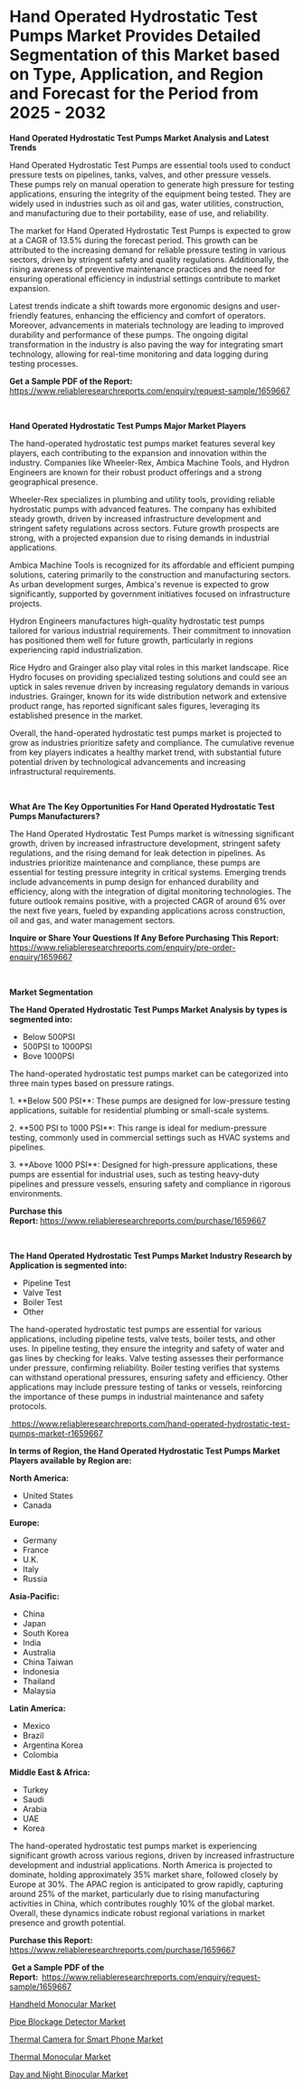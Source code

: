 <p><h1>Hand Operated Hydrostatic Test Pumps Market Provides Detailed Segmentation of this Market based on Type, Application, and Region and Forecast for the Period from 2025 - 2032</h1></p><p><strong>Hand Operated Hydrostatic Test Pumps Market Analysis and Latest Trends</strong></p>
<p><p>Hand Operated Hydrostatic Test Pumps are essential tools used to conduct pressure tests on pipelines, tanks, valves, and other pressure vessels. These pumps rely on manual operation to generate high pressure for testing applications, ensuring the integrity of the equipment being tested. They are widely used in industries such as oil and gas, water utilities, construction, and manufacturing due to their portability, ease of use, and reliability.</p><p>The market for Hand Operated Hydrostatic Test Pumps is expected to grow at a CAGR of 13.5% during the forecast period. This growth can be attributed to the increasing demand for reliable pressure testing in various sectors, driven by stringent safety and quality regulations. Additionally, the rising awareness of preventive maintenance practices and the need for ensuring operational efficiency in industrial settings contribute to market expansion.</p><p>Latest trends indicate a shift towards more ergonomic designs and user-friendly features, enhancing the efficiency and comfort of operators. Moreover, advancements in materials technology are leading to improved durability and performance of these pumps. The ongoing digital transformation in the industry is also paving the way for integrating smart technology, allowing for real-time monitoring and data logging during testing processes.</p></p>
<p><strong>Get a Sample PDF of the Report:&nbsp;</strong> <a href="https://www.reliableresearchreports.com/enquiry/request-sample/1659667?utm_campaign=9&utm_medium=2&utm_source=Github&utm_content=ia&utm_term=17022025&utm_id=hand-operated-hydrostatic-test-pumps">https://www.reliableresearchreports.com/enquiry/request-sample/1659667</a></p>
<p>&nbsp;</p>
<p><strong>Hand Operated Hydrostatic Test Pumps Major Market Players</strong></p>
<p><p>The hand-operated hydrostatic test pumps market features several key players, each contributing to the expansion and innovation within the industry. Companies like Wheeler-Rex, Ambica Machine Tools, and Hydron Engineers are known for their robust product offerings and a strong geographical presence.</p><p>Wheeler-Rex specializes in plumbing and utility tools, providing reliable hydrostatic pumps with advanced features. The company has exhibited steady growth, driven by increased infrastructure development and stringent safety regulations across sectors. Future growth prospects are strong, with a projected expansion due to rising demands in industrial applications.</p><p>Ambica Machine Tools is recognized for its affordable and efficient pumping solutions, catering primarily to the construction and manufacturing sectors. As urban development surges, Ambica's revenue is expected to grow significantly, supported by government initiatives focused on infrastructure projects.</p><p>Hydron Engineers manufactures high-quality hydrostatic test pumps tailored for various industrial requirements. Their commitment to innovation has positioned them well for future growth, particularly in regions experiencing rapid industrialization. </p><p>Rice Hydro and Grainger also play vital roles in this market landscape. Rice Hydro focuses on providing specialized testing solutions and could see an uptick in sales revenue driven by increasing regulatory demands in various industries. Grainger, known for its wide distribution network and extensive product range, has reported significant sales figures, leveraging its established presence in the market.</p><p>Overall, the hand-operated hydrostatic test pumps market is projected to grow as industries prioritize safety and compliance. The cumulative revenue from key players indicates a healthy market trend, with substantial future potential driven by technological advancements and increasing infrastructural requirements.</p></p>
<p>&nbsp;</p>
<p><strong>What Are The Key Opportunities For Hand Operated Hydrostatic Test Pumps Manufacturers?</strong></p>
<p><p>The Hand Operated Hydrostatic Test Pumps market is witnessing significant growth, driven by increased infrastructure development, stringent safety regulations, and the rising demand for leak detection in pipelines. As industries prioritize maintenance and compliance, these pumps are essential for testing pressure integrity in critical systems. Emerging trends include advancements in pump design for enhanced durability and efficiency, along with the integration of digital monitoring technologies. The future outlook remains positive, with a projected CAGR of around 6% over the next five years, fueled by expanding applications across construction, oil and gas, and water management sectors.</p></p>
<p><strong>Inquire or Share Your Questions If Any Before Purchasing This Report:</strong> <a href="https://www.reliableresearchreports.com/enquiry/pre-order-enquiry/1659667?utm_campaign=9&utm_medium=2&utm_source=Github&utm_content=ia&utm_term=17022025&utm_id=hand-operated-hydrostatic-test-pumps">https://www.reliableresearchreports.com/enquiry/pre-order-enquiry/1659667</a></p>
<p>&nbsp;</p>
<p><strong>Market Segmentation</strong></p>
<p><strong>The Hand Operated Hydrostatic Test Pumps Market Analysis by types is segmented into:</strong></p>
<p><ul><li>Below 500PSI</li><li>500PSI to 1000PSI</li><li>Bove 1000PSI</li></ul></p>
<p><p>The hand-operated hydrostatic test pumps market can be categorized into three main types based on pressure ratings. </p><p>1. **Below 500 PSI**: These pumps are designed for low-pressure testing applications, suitable for residential plumbing or small-scale systems. </p><p>2. **500 PSI to 1000 PSI**: This range is ideal for medium-pressure testing, commonly used in commercial settings such as HVAC systems and pipelines. </p><p>3. **Above 1000 PSI**: Designed for high-pressure applications, these pumps are essential for industrial uses, such as testing heavy-duty pipelines and pressure vessels, ensuring safety and compliance in rigorous environments.</p></p>
<p><strong>Purchase this Report:&nbsp;</strong><a href="https://www.reliableresearchreports.com/purchase/1659667?utm_campaign=9&utm_medium=2&utm_source=Github&utm_content=ia&utm_term=17022025&utm_id=hand-operated-hydrostatic-test-pumps">https://www.reliableresearchreports.com/purchase/1659667</a></p>
<p>&nbsp;</p>
<p><strong>The Hand Operated Hydrostatic Test Pumps Market Industry Research by Application is segmented into:</strong></p>
<p><ul><li>Pipeline Test</li><li>Valve Test</li><li>Boiler Test</li><li>Other</li></ul></p>
<p><p>The hand-operated hydrostatic test pumps are essential for various applications, including pipeline tests, valve tests, boiler tests, and other uses. In pipeline testing, they ensure the integrity and safety of water and gas lines by checking for leaks. Valve testing assesses their performance under pressure, confirming reliability. Boiler testing verifies that systems can withstand operational pressures, ensuring safety and efficiency. Other applications may include pressure testing of tanks or vessels, reinforcing the importance of these pumps in industrial maintenance and safety protocols.</p></p>
<p><a href="https://www.reliableresearchreports.com/hand-operated-hydrostatic-test-pumps-market-r1659667?utm_campaign=9&utm_medium=2&utm_source=Github&utm_content=ia&utm_term=17022025&utm_id=hand-operated-hydrostatic-test-pumps">&nbsp;https://www.reliableresearchreports.com/hand-operated-hydrostatic-test-pumps-market-r1659667</a></p>
<p><strong>In terms of Region, the Hand Operated Hydrostatic Test Pumps Market Players available by Region are:</strong></p>
<p>
    <p> <strong> North America: </strong>
        <ul>
            <li>United States</li>
            <li>Canada</li>
        </ul>
        </p> 
    <p> <strong> Europe: </strong>
        <ul>
            <li>Germany</li>
            <li>France</li>
            <li>U.K.</li>
            <li>Italy</li>
            <li>Russia</li>
        </ul>
        </p> 
    <p> <strong> Asia-Pacific: </strong>
        <ul>
            <li>China</li>
            <li>Japan</li>
            <li>South Korea</li>
            <li>India</li>
            <li>Australia</li>
            <li>China Taiwan</li>
            <li>Indonesia</li>
            <li>Thailand</li>
            <li>Malaysia</li>
        </ul>
        </p> 
    <p> <strong> Latin America: </strong>
        <ul>
            <li>Mexico</li>
            <li>Brazil</li>
            <li>Argentina Korea</li>
            <li>Colombia</li>
        </ul>
        </p> 
    <p> <strong> Middle East & Africa: </strong>
        <ul>
            <li>Turkey</li>
            <li>Saudi</li>
            <li>Arabia</li>
            <li>UAE</li>
            <li>Korea</li>
        </ul>
    </p>
    </p>
<p><p>The hand-operated hydrostatic test pumps market is experiencing significant growth across various regions, driven by increased infrastructure development and industrial applications. North America is projected to dominate, holding approximately 35% market share, followed closely by Europe at 30%. The APAC region is anticipated to grow rapidly, capturing around 25% of the market, particularly due to rising manufacturing activities in China, which contributes roughly 10% of the global market. Overall, these dynamics indicate robust regional variations in market presence and growth potential.</p></p>
<p><strong>Purchase this Report: </strong><a href="https://www.reliableresearchreports.com/purchase/1659667?utm_campaign=9&utm_medium=2&utm_source=Github&utm_content=ia&utm_term=17022025&utm_id=hand-operated-hydrostatic-test-pumps">https://www.reliableresearchreports.com/purchase/1659667</a></p>
<p>&nbsp;<strong>Get a Sample PDF of the Report:&nbsp;&nbsp;</strong><a href="https://www.reliableresearchreports.com/enquiry/request-sample/1659667?utm_campaign=9&utm_medium=2&utm_source=Github&utm_content=ia&utm_term=17022025&utm_id=hand-operated-hydrostatic-test-pumps">https://www.reliableresearchreports.com/enquiry/request-sample/1659667</a></p>
<p><strong></strong></p>
<p><p><a href="https://github.com/organophelia8282/Market-Research-Report-List-1/blob/main/handheld-monocular-market.md?utm_campaign=9&utm_medium=2&utm_source=Github&utm_content=ia&utm_term=17022025&utm_id=hand-operated-hydrostatic-test-pumps">Handheld Monocular Market</a></p><p><a href="https://github.com/jamastodola515/Market-Research-Report-List-1/blob/main/pipe-blockage-detector-market.md?utm_campaign=9&utm_medium=2&utm_source=Github&utm_content=ia&utm_term=17022025&utm_id=hand-operated-hydrostatic-test-pumps">Pipe Blockage Detector Market</a></p><p><a href="https://github.com/buqjavesora/Market-Research-Report-List-1/blob/main/thermal-camera-for-smart-phone-market.md?utm_campaign=9&utm_medium=2&utm_source=Github&utm_content=ia&utm_term=17022025&utm_id=hand-operated-hydrostatic-test-pumps">Thermal Camera for Smart Phone Market</a></p><p><a href="https://github.com/iwciasylvya/Market-Research-Report-List-1/blob/main/thermal-monocular-market.md?utm_campaign=9&utm_medium=2&utm_source=Github&utm_content=ia&utm_term=17022025&utm_id=hand-operated-hydrostatic-test-pumps">Thermal Monocular Market</a></p><p><a href="https://github.com/savannabyun726/Market-Research-Report-List-1/blob/main/day-and-night-binocular-market.md?utm_campaign=9&utm_medium=2&utm_source=Github&utm_content=ia&utm_term=17022025&utm_id=hand-operated-hydrostatic-test-pumps">Day and Night Binocular Market</a></p></p>